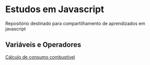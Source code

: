 # Estudos em Javascript
Repositório destinado para compartilhamento de aprendizados em javascript
## Variáveis e Operadores
[Cálculo de consumo combustível](./variaveis_operadores/calculo_combustivel.js)